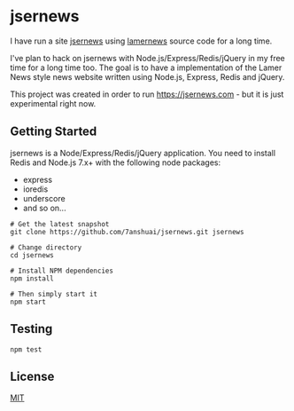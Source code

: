 # jsernews

I have run a site [jsernews](https://jsernews.com) using [lamernews](https://github.com/antirez/lamernews) source code for a long time.

I've plan to hack on jsernews with Node.js/Express/Redis/jQuery in my free time for a long time too. The goal is to have a implementation of the Lamer News style news website written using Node.js, Express, Redis and jQuery.

This project was created in order to run https://jsernews.com - but it is just experimental right now.

## Getting Started
jsernews is a Node/Express/Redis/jQuery application. You need to install Redis and Node.js 7.x+ with the following node packages:

- express
- ioredis
- underscore
- and so on...

```
# Get the latest snapshot
git clone https://github.com/7anshuai/jsernews.git jsernews

# Change directory
cd jsernews

# Install NPM dependencies
npm install

# Then simply start it
npm start
```

## Testing
```
npm test
```

## License
[MIT](/LICENSE)
